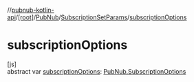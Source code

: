 //[pubnub-kotlin-api](../../../../index.md)/[[root]](../../index.md)/[PubNub](../index.md)/[SubscriptionSetParams](index.md)/[subscriptionOptions](subscription-options.md)

# subscriptionOptions

[js]\
abstract var [subscriptionOptions](subscription-options.md): [PubNub.SubscriptionOptions](../-subscription-options/index.md)
